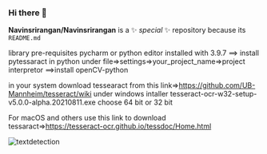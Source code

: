 ### Hi there 👋

**Navinsrirangan/Navinsrirangan** is a ✨ _special_ ✨ repository because its `README.md`

library pre-requisites pycharm or python editor installed with 3.9.7
==> install pytessaract in python under file=>settings=>your_project_name=>project interpretor
==>install openCV-python

in your system download tessearact from this link=>https://github.com/UB-Mannheim/tesseract/wiki
under windows intaller tesseract-ocr-w32-setup-v5.0.0-alpha.20210811.exe choose 64 bit or 32 bit

For macOS and others use this link to download tessaract=>https://tesseract-ocr.github.io/tessdoc/Home.html


![textdetection](https://user-images.githubusercontent.com/90828580/134531019-734b58f2-a4f0-4d59-bdb7-815edf1c47d7.gif)
